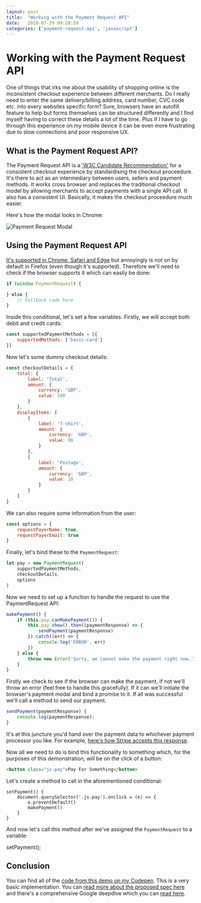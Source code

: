 ```yaml
---
layout: post
title:  "Working with the Payment Request API"
date:   2018-07-29 09:28:59
categories: ['payment-request-api', 'javascript']
---
```


# Working with the Payment Request API

One of things that irks me about the usability of shopping online is the inconsistent checkout experience between different merchants. Do I really need to enter the same delivery/billing address, card number, CVC code etc. into every websites specific form? Sure, browsers have an autofill feature to help but forms themselves can be structured differently and I find myself having to correct these details a lot of the time. Plus if I have to go through this experience on my mobile device it can be even more frustrating due to slow connections and poor responsive UX.

## What is the Payment Request API?

The Payment Request API is a ['W3C Candidate Recommendation'](https://www.w3.org/TR/payment-request/) for a consistent checkout experience by standardising the checkout proceedure. It's there to act as an intermediary between users, sellers and payment methods. It works cross browser and replaces the traditional checkout model by allowing merchants to accept payments with a single API call. It also has a consistent UI. Basically, it makes the checkout proceedure much easier.

Here's how the modal looks in Chrome:

![Payment Request Modal](payment-request-api-example.jpg)

## Using the Payment Request API

[It's supported in Chrome, Safari and Edge](https://caniuse.com/#feat=payment-request) but annoyingly is not on by default in Firefox (even though it's supported). Therefore we'll need to check if the browser supports it which can easily be done:

```js
if (window.PaymentRequest) {

} else {
	// Fallback code here
}
```

Inside this conditional, let's set a few variables. Firstly, we will accept both debit and credit cards:

```js
const supportedPaymentMethods = [{
    supportedMethods: ['basic-card']
}]
```

Now let's some dummy checkout details:

```js
const checkoutDetails = {
    total: {
        label: 'Total',
        amount: {
            currency: 'GBP',
            value: 100
        }
    },
	displayItems: [
	    {
	        label: 'T-shirt',
	        amount: {
	            currency: 'GBP',
	            value: 90
	        }
	    },
	    {
	        label: 'Postage',
	        amount: {
	            currency: 'GBP',
	            value: 10
	        }
	    }
	]
}
```

We can also require some information from the user:

```js
const options = {
	requestPayerName: true,
	requestPayerEmail: true
}
```

Finally, let's bind these to the `PaymentRequest`:

```js
let pay = new PaymentRequest(
    supportedPaymentMethods,
    checkoutDetails,
    options
)
```

Now we need to set up a function to handle the request to use the PaymentRequest API:

```js
makePayment() {
	if (this.pay.canMakePayment()) {
		this.pay.show().then((paymentResponse) => {
			sendPayment(paymentResponse)
		}).catch((err) => {
			console.log('ERROR', err)
		})
	} else {
		throw new Error('Sorry, we cannot make the payment right now.')
	}
}
```

Firstly we check to see if the browser can make the payment, if not we'll throw an error (feel free to handle this gracefully). If it can we'll initiate the browser's payment modal and bind a promise to it. If all was successful we'll call a method to send our payment.

```js
sendPayment(paymentResponse) {
	console.log(paymentResponse);
}
```

It's at this juncture you'd hand over the payment data to whichever payment processor you like. For example, [here's how Stripe accepts this response](https://stripe.com/docs/payment-request-api).

Now all we need to do is bind this functionality to something which, for the purposes of this demonstration, will be on the click of a button:

```html
<button class="js-pay">Pay For Something</button>
```

Let's create a method to call in the aforementioned conditional:

```js=
setPayment() {
	document.querySelector('.js-pay').onclick = (e) => {
		e.preventDefault()
		makePayment()
	}
}
```

And now let's call this method after we've assigned the `PaymentRequest` to a variable:

setPayment();

## Conclusion

You can find all of the [code from this demo on my Codepen](https://codepen.io/chrisboakes/pen/ajBzbb). This is a very basic implementation. You can [read more about the proposed spec here](https://www.w3.org/TR/payment-request/) and there's a comprehensive Google deepdive which you can [read here](https://developers.google.com/web/fundamentals/payments/deep-dive-into-payment-request).
